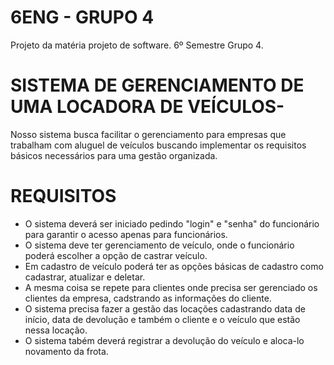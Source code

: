 # 6ENG - GRUPO 4
Projeto da matéria projeto de software. 6º Semestre Grupo 4.

# SISTEMA DE GERENCIAMENTO DE UMA LOCADORA DE VEÍCULOS-
  Nosso sistema busca facilitar o gerenciamento para empresas que trabalham com aluguel de veículos buscando implementar os requisitos básicos necessários para uma gestão organizada.

# REQUISITOS
- O sistema deverá ser iniciado pedindo "login" e "senha" do funcionário para garantir o acesso apenas para funcionários.
- O sistema deve ter gerenciamento de veículo, onde o funcionário poderá escolher a opção de castrar veículo.
- Em cadastro de veículo poderá ter as opções básicas de cadastro como cadastrar, atualizar e deletar.
- A mesma coisa se repete para clientes onde precisa ser gerenciado os clientes da empresa, cadstrando as informações do cliente.
- O sistema precisa fazer a gestão das locações cadastrando data de início, data de devolução e também o cliente e o veículo que estão nessa locação.
- O sistema tabém deverá registrar a devolução do veículo e aloca-lo novamento da frota.
